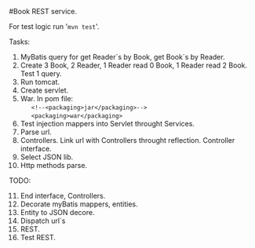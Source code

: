 #Book REST service.

For test logic run '`mvn test`'.


Tasks:

1. MyBatis query for get Reader\`s by Book, get Book`s by Reader.
2. Create 3 Book, 2 Reader, 1 Reader read 0 Book, 1 Reader read 2 Book. Test 1 query. 
3. Run tomcat.
4. Create servlet.
5. War.
In pom file: <br/>
`	<!--<packaging>jar</packaging>-->`<br/>
`	<packaging>war</packaging>`
6. Test injection mappers into Servlet throught Services.
7. Parse url.
8. Controllers. Link url with Controllers throught reflection.
Controller interface.
9. Select JSON lib.
10. Http methods parse.

TODO:

11. End interface, Controllers.
12. Decorate myBatis mappers, entities.
13. Entity to JSON decore.
14. Dispatch url\`s
15. REST.
16. Test REST.
